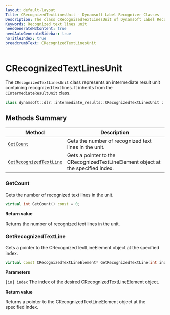 ```yaml
---
layout: default-layout
Title: CRecognizedTextLinesUnit - Dynamsoft Label Recognizer Classes
Description: The class CRecognizedTextLinesUnit of Dynamsoft Label Recognizer represents an intermediate result unit containing recognized text lines.
Keywords: Recognized text lines unit
needGenerateH3Content: true
needAutoGenerateSidebar: true
noTitleIndex: true
breadcrumbText: CRecognizedTextLinesUnit
---
```


# CRecognizedTextLinesUnit

The `CRecognizedTextLinesUnit` class represents an intermediate result unit containing recognized text lines. It inherits from the `CIntermediateResultUnit` class.

```cpp
class dynamsoft::dlr::intermediate_results::CRecognizedTextLinesUnit : public CIntermediateResultUnit
```

## Methods Summary

| Method               | Description |
|----------------------|-------------|
| [`GetCount`](#getcount) | Gets the number of recognized text lines in the unit.|
| [`GetRecognizedTextLine`](#getrecognizedtextline) | Gets a pointer to the CRecognizedTextLineElement object at the specified index. |

### GetCount

Gets the number of recognized text lines in the unit.

```cpp
virtual int GetCount() const = 0;
```

**Return value**

Returns the number of recognized text lines in the unit.

### GetRecognizedTextLine

Gets a pointer to the CRecognizedTextLineElement object at the specified index.

```cpp
virtual const CRecognizedTextLineElement* GetRecognizedTextLine(int index) const = 0;
```

**Parameters**

`[in] index` The index of the desired CRecognizedTextLineElement object.

**Return value**

Returns a pointer to the CRecognizedTextLineElement object at the specified index.

